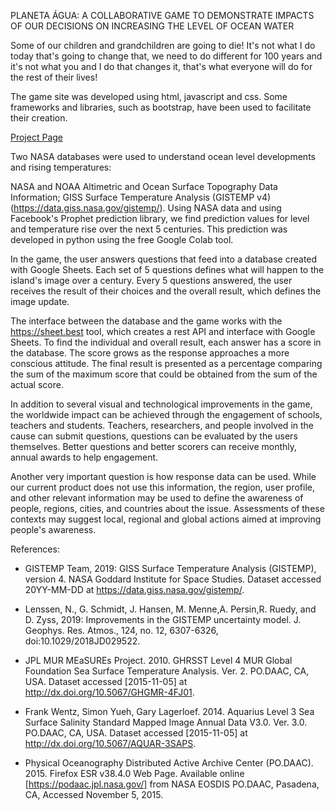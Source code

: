 PLANETA ÁGUA: A COLLABORATIVE GAME TO DEMONSTRATE IMPACTS OF OUR DECISIONS ON INCREASING THE LEVEL OF OCEAN WATER

Some of our children and grandchildren are going to die! It's not what I do today that's going to change that, we need to do different for 100 years and it's not what you and I do that changes it, that's what everyone will do for the rest of their lives!

The game site was developed using html, javascript and css. Some frameworks and libraries, such as bootstrap, have been used to facilitate their creation.

[Project Page](https://2019.spaceappschallenge.org/challenges/earths-oceans/rising-water/teams/planeta-agua/project)

Two NASA databases were used to understand ocean level developments and rising temperatures:

NASA and NOAA Altimetric and Ocean Surface Topography Data Information;
GISS Surface Temperature Analysis (GISTEMP v4) (https://data.giss.nasa.gov/gistemp/).
Using NASA data and using Facebook's Prophet prediction library, we find prediction values for level and temperature rise over the next 5 centuries. This prediction was developed in python using the free Google Colab tool.

In the game, the user answers questions that feed into a database created with Google Sheets. Each set of 5 questions defines what will happen to the island's image over a century. Every 5 questions answered, the user receives the result of their choices and the overall result, which defines the image update.

The interface between the database and the game works with the https://sheet.best tool, which creates a rest API and interface with Google Sheets. To find the individual and overall result, each answer has a score in the database. The score grows as the response approaches a more conscious attitude. The final result is presented as a percentage comparing the sum of the maximum score that could be obtained from the sum of the actual score.

In addition to several visual and technological improvements in the game, the worldwide impact can be achieved through the engagement of schools, teachers and students. Teachers, researchers, and people involved in the cause can submit questions, questions can be evaluated by the users themselves. Better questions and better scorers can receive monthly, annual awards to help engagement.

Another very important question is how response data can be used. While our current product does not use this information, the region, user profile, and other relevant information may be used to define the awareness of people, regions, cities, and countries about the issue. Assessments of these contexts may suggest local, regional and global actions aimed at improving people's awareness.

References:

* GISTEMP Team, 2019: GISS Surface Temperature Analysis (GISTEMP), version 4. NASA Goddard Institute for Space Studies. Dataset accessed 20YY-MM-DD at https://data.giss.nasa.gov/gistemp/.

* Lenssen, N., G. Schmidt, J. Hansen, M. Menne,A. Persin,R. Ruedy, and D. Zyss, 2019: Improvements in the GISTEMP uncertainty model. J. Geophys. Res. Atmos., 124, no. 12, 6307-6326, doi:10.1029/2018JD029522.

* JPL MUR MEaSUREs Project. 2010. GHRSST Level 4 MUR Global Foundation Sea Surface Temperature Analysis. Ver. 2. PO.DAAC, CA, USA. Dataset accessed [2015-11-05] at http://dx.doi.org/10.5067/GHGMR-4FJ01.

* Frank Wentz, Simon Yueh, Gary Lagerloef. 2014. Aquarius Level 3 Sea Surface Salinity Standard Mapped Image Annual Data V3.0. Ver. 3.0. PO.DAAC, CA, USA. Dataset accessed [2015-11-05] at http://dx.doi.org/10.5067/AQUAR-3SAPS.

* Physical Oceanography Distributed Active Archive Center (PO.DAAC). 2015. Firefox ESR v38.4.0 Web Page. Available online [https://podaac.jpl.nasa.gov/] from NASA EOSDIS PO.DAAC, Pasadena, CA, Accessed November 5, 2015.
